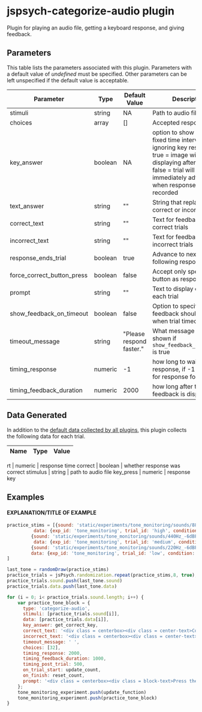 # jspsych-categorize-audio plugin

Plugin for playing an audio file, getting a keyboard response, and giving feedback.

## Parameters

This table lists the parameters associated with this plugin. Parameters with a default value of *undefined* must be specified. Other parameters can be left unspecified if the default value is acceptable.

Parameter | Type | Default Value | Description
----------|------|---------------|------------
stimuli | string | NA | Path to audio file
choices | array | [] | Accepted responses
key_answer | boolean | NA | option to show image for fixed time interval, ignoring key responses, true = image will keep displaying after response, false = trial will immediately advance when response is recorded
text_answer | string | "" | String that replaces correct or incorrect text
correct_text | string | "" | Text for feedback on correct trials
incorrect_text | string | "" | Text for feedback on incorrect trials
response_ends_trial | boolean | true | Advance to next trial following response
force_correct_button_press | boolean | false | Accept only specified button as response
prompt | string | "" | Text to display on top at each trial
show_feedback_on_timeout | boolean | false | Option to specify whether feedback should be given when trial timeouts
timeout_message | string | "Please respond faster." | What message would be shown if `show_feedback_on_timeout` is true
timing_response | numeric | -1 | how long to wait for response, if -1 then wait for response forever
timing_feedback_duration | numeric | 2000 | how long after trial feedback is displayed


## Data Generated

In addition to the [default data collected by all plugins](http://docs.jspsych.org/plugins/overview/#datacollectedbyplugins), this plugin collects the following data for each trial.


Name | Type | Value
-----|------|------

rt | numeric | response time
correct | boolean | whether response was correct
stimulus | string | path to audio file
key_press | numeric | response key

## Examples

#### EXPLANATION/TITLE OF EXAMPLE

```javascript
practice_stims = [{sound: 'static/experiments/tone_monitoring/sounds/880Hz_-6dBFS_.5s.mp3',
		  data: {exp_id: 'tone_monitoring', trial_id: 'high', condition: 'practice'}},
		 {sound: 'static/experiments/tone_monitoring/sounds/440Hz_-6dBFS_.5s.mp3',
		  data: {exp_id: 'tone_monitoring', trial_id: 'medium', condition: 'practice'}},
		 {sound: 'static/experiments/tone_monitoring/sounds/220Hz_-6dBFS_.5s.mp3',
		 data: {exp_id: 'tone_monitoring', trial_id: 'low', condition: 'practice'}}
]

last_tone = randomDraw(practice_stims)
practice_trials = jsPsych.randomization.repeat(practice_stims,8, true);
practice_trials.sound.push(last_tone.sound)
practice_trials.data.push(last_tone.data)

for (i = 0; i< practice_trials.sound.length; i++) {	
	var practice_tone_block = {
	  type: 'categorize-audio',
	  stimuli: [practice_trials.sound[i]],
	  data: [practice_trials.data[i]],
	  key_answer: get_correct_key,
	  correct_text: '<div class = centerbox><div class = center-text>Correct</div></div>',
	  incorrect_text: '<div class = centerbox><div class = center-text>Incorrect</div></div>',
	  timeout_message: ' ',
	  choices: [32],
	  timing_response: 2000,
	  timing_feedback_duration: 1000,
	  timing_post_trial: 500,
	  on_trial_start: update_count,
	  on_finish: reset_count,
	  prompt: '<div class = centerbox><div class = block-text>Press the spacebar when any tone repeats four times. After you press the spacebar (for any reason), reset your count for that tone.</div></div>'
	};
	tone_monitoring_experiment.push(update_function)
	tone_monitoring_experiment.push(practice_tone_block)
}
```